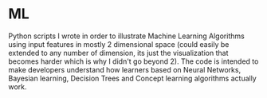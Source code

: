 # ML
Python scripts I wrote in order to illustrate Machine Learning Algorithms using input features in mostly 2 dimensional space (could easily be extended to any number of dimension, its just the visualization that becomes harder which is why I didn't go beyond 2). The code is intended to make developers understand how learners based on Neural Networks, Bayesian learning, Decision Trees and Concept learning algorithms actually work. 
